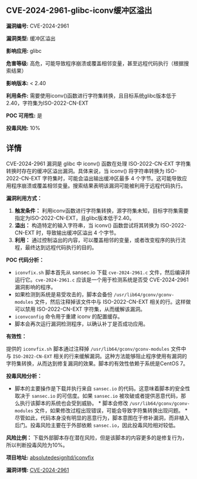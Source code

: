 ## CVE-2024-2961-glibc-iconv缓冲区溢出

**漏洞编号:** CVE-2024-2961

**漏洞类型:** 缓冲区溢出

**影响应用:** glibc

**危害等级:** 高危，可能导致程序崩溃或覆盖相邻变量，甚至远程代码执行（根据搜索结果）

**影响版本:** < 2.40

**利用条件:** 需要使用iconv()函数进行字符集转换，且目标系统glibc版本低于2.40，字符集为ISO-2022-CN-EXT

**POC 可用性:** 是

**投毒风险:** 10%

## 详情

CVE-2024-2961 漏洞是 glibc 中 iconv() 函数在处理 ISO-2022-CN-EXT 字符集转换时存在的缓冲区溢出漏洞。具体来说，当 iconv() 将字符串转换为 ISO-2022-CN-EXT 字符集时，可能会溢出输出缓冲区最多 4 个字节。这可能导致应用程序崩溃或覆盖相邻变量。搜索结果表明该漏洞可能被利用于远程代码执行。

**漏洞利用方式：**

1.  **触发条件：**  利用iconv函数进行字符集转换，源字符集未知，目标字符集需要指定为ISO-2022-CN-EXT，且glibc版本低于2.40。
2.  **溢出：**  构造特定的输入字符串，当 iconv() 函数尝试将其转换为 ISO-2022-CN-EXT 时，导致输出缓冲区溢出 4 个字节。
3.  **利用：**  通过控制溢出的内容，可以覆盖相邻的变量，或者改变程序的执行流程，最终达到远程代码执行的目的。

**POC 代码分析：**

*   `iconvfix.sh` 脚本首先从 sansec.io 下载 `cve-2024-2961.c` 文件，然后编译并运行它。`cve-2024-2961.c` 应该是一个用于检测系统是否受 CVE-2024-2961 漏洞影响的程序。
*   如果检测到系统是易受攻击的，脚本会备份 `/usr/lib64/gconv/gconv-modules` 文件，然后注释掉该文件中与 ISO-2022-CN-EXT 相关的行。这样做可以禁用 ISO-2022-CN-EXT 字符集，从而缓解该漏洞。
*   `iconvconfig` 命令用于重建 iconv 的配置缓存。
*   脚本会再次运行漏洞检测程序，以确认补丁是否成功应用。

**有效性：**

提供的 `iconvfix.sh` 脚本通过注释掉 `/usr/lib64/gconv/gconv-modules` 文件中与 `ISO-2022-CN-EXT` 相关的行来缓解漏洞。这种方法能够阻止程序使用有漏洞的字符集转换，从而达到修复漏洞的效果。脚本的有效性依赖于系统是CentOS 7。

**投毒风险分析：**

*   脚本的主要操作是下载并执行来自 `sansec.io` 的代码。这意味着脚本的安全性取决于 `sansec.io` 的可信度。如果 `sansec.io` 被攻破或者提供恶意代码，那么执行该脚本的系统也会受到威胁。 *   脚本会修改 `/usr/lib64/gconv/gconv-modules` 文件，如果修改过程出现错误，可能会导致字符集转换出现问题。 *   尽管如此，代码本身没有明显的恶意行为，脚本意图在于修补漏洞，而非植入后门。投毒风险主要在于外部依赖 `sansec.io`，因此投毒风险相对较低。

**风险比例：** 下载外部脚本存在潜在风险，但是该脚本的内容更多的是修复行为，所以判断投毒风险为10%。

**项目地址:** [absolutedesignltd/iconvfix](https://github.com/absolutedesignltd/iconvfix)

**漏洞详情:** [CVE-2024-2961](https://nvd.nist.gov/vuln/detail/CVE-2024-2961)